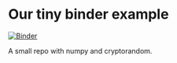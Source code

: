 # Our tiny binder example

[![Binder](https://mybinder.org/badge_logo.svg)](https://mybinder.org/v2/gh/fperez/tiny-binder/HEAD)

A small repo with numpy and cryptorandom.